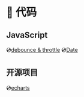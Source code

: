 # 📝 代码

## JavaScript

💿[debounce & throttle](/code-snippet/javascript/debounce-throttle.md)
💿[Date](/code-snippet/javascript/Date.md)

## 开源项目

💿[echarts](/code-snippet/project-library/echarts.md)
